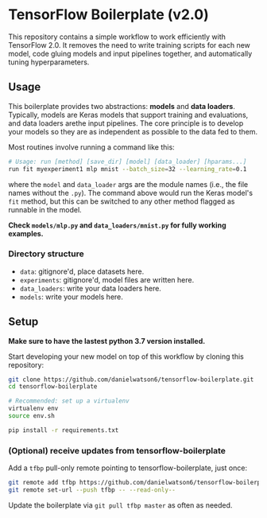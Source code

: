 # TensorFlow Boilerplate (v2.0)

This repository contains a simple workflow to work efficiently with TensorFlow 2.0. It removes the need to write training scripts for each new model, code gluing models and input pipelines together, and automatically tuning hyperparameters.


## Usage

This boilerplate provides two abstractions: **models** and **data loaders**. Typically, models are Keras models that support training and evaluations, and data loaders arethe input pipelines. The core principle is to develop your models so they are as independent as possible to the data fed to them.

Most routines involve running a command like this:
```bash
# Usage: run [method] [save_dir] [model] [data_loader] [hparams...]
run fit myexperiment1 mlp mnist --batch_size=32 --learning_rate=0.1
```

where the `model` and `data_loader` args are the module names (i.e., the file names without the `.py`). The command above would run the Keras model's `fit` method, but this can be switched to any other method flagged as runnable in the model.

**Check `models/mlp.py` and `data_loaders/mnist.py` for fully working examples.**

### Directory structure

- `data`: gitignore'd, place datasets here.
- `experiments`: gitignore'd, model files are written here.
- `data_loaders`: write your data loaders here.
- `models`: write your models here.


## Setup

**Make sure to have the lastest python 3.7 version installed.**

Start developing your new model on top of this workflow by cloning this repository:

```bash
git clone https://github.com/danielwatson6/tensorflow-boilerplate.git
cd tensorflow-boilerplate

# Recommended: set up a virtualenv
virtualenv env
source env.sh

pip install -r requirements.txt
```

### (Optional) receive updates from tensorflow-boilerplate

Add a `tfbp` pull-only remote pointing to tensorflow-boilerplate, just once:

```bash
git remote add tfbp https://github.com/danielwatson6/tensorflow-boilerplate
git remote set-url --push tfbp -- --read-only--
```

Update the boilerplate via `git pull tfbp master` as often as needed.
